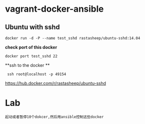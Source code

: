 # vagrant-docker-ansible

## Ubuntu with sshd 

```
docker run -d -P --name test_sshd rastasheep/ubuntu-sshd:14.04

```
**check port of this docker**

```
docker port test_sshd 22
```
**ssh to the docker **
```
 ssh root@localhost -p 49154
```

https://hub.docker.com/r/rastasheep/ubuntu-sshd   




# Lab

```
起动或者暂停10个dokcer,然后用ansible控制这些docker
```

